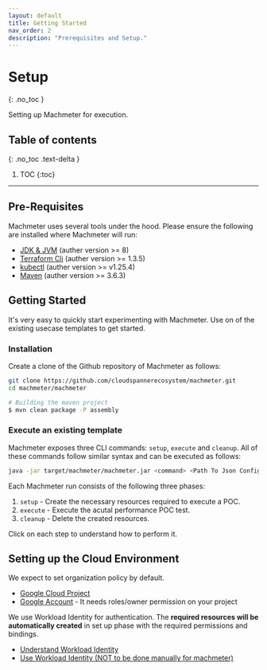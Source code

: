 ```yaml
---
layout: default
title: Getting Started
nav_order: 2
description: "Prerequisites and Setup."
---
```


# Setup
{: .no_toc }

Setting up Machmeter for execution.

## Table of contents
{: .no_toc .text-delta }

1. TOC
{:toc}

---

## Pre-Requisites
Machmeter uses several tools under the hood. Please ensure the following are installed where Machmeter will run:
- [JDK & JVM](https://openjdk.org/) (auther version >= 8)
- [Terraform Cli](https://developer.hashicorp.com/terraform/downloads) (auther version >= 1.3.5)
- [kubectl](https://kubernetes.io/docs/tasks/tools/) (auther version >= v1.25.4)
- [Maven](https://maven.apache.org/) (auther version >= 3.6.3)

## Getting Started

It's very easy to quickly start experimenting with Machmeter. Use on of the existing usecase templates to get started.

### Installation

Create a clone of the Github repository of Machmeter as follows:

```bash
git clone https://github.com/cloudspannerecosystem/machmeter.git
cd machmeter/machmeter

# Building the maven project
$ mvn clean package -P assembly
```

### Execute an existing template

Machmeter exposes three CLI commands: `setup`, `execute` and `cleanup`. All of these commands follow similar syntax and can be executed as follows:

```bash
java -jar target/machmeter/machmeter.jar <command> <Path To Json Config>
```
Each Machmeter run consists of the following three phases:

1. `setup` - Create the necessary resources required to execute a POC.
2. `execute` - Execute the acutal performance POC test.
3. `cleanup` - Delete the created resources.

Click on each step to understand how to perform it.

## Setting up the Cloud Environment

We expect to set organization policy by default.

- [Google Cloud Project](https://cloud.google.com/resource-manager/docs/creating-managing-projects)
- [Google Account](https://cloud.google.com/iam/docs/overview?hl=ja#google_account) - It needs roles/owner permission on your project

We use Workload Identity for authentication. The **required resources will be
automatically created** in set up phase with the required permissions and bindings.

- [Understand Workload Identity](https://cloud.google.com/kubernetes-engine/docs/concepts/workload-identity)
- [Use Workload Identity (NOT to be done manually for machmeter)](https://cloud.google.com/kubernetes-engine/docs/how-to/workload-identity)
